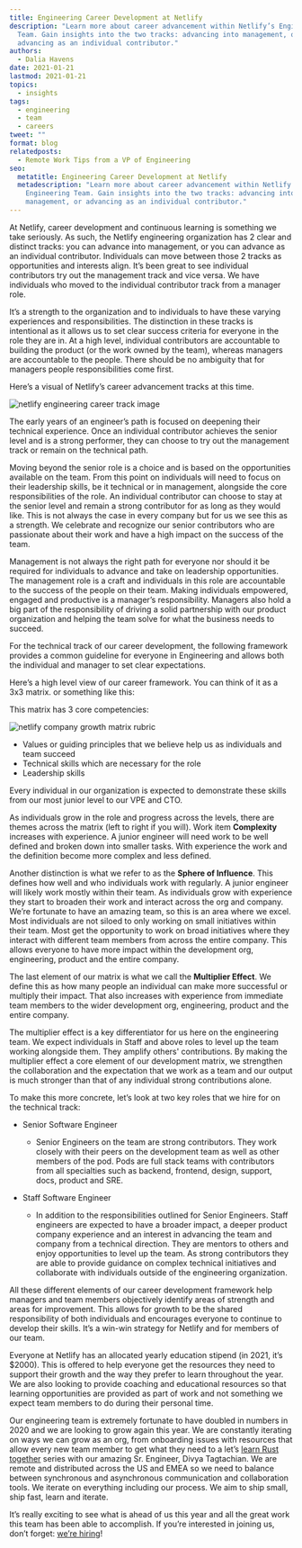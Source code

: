 ```yaml
---
title: Engineering Career Development at Netlify
description: "Learn more about career advancement within Netlify’s Engineering
  Team. Gain insights into the two tracks: advancing into management, or
  advancing as an individual contributor."
authors:
  - Dalia Havens
date: 2021-01-21
lastmod: 2021-01-21
topics:
  - insights
tags:
  - engineering
  - team
  - careers
tweet: ""
format: blog
relatedposts:
  - Remote Work Tips from a VP of Engineering
seo:
  metatitle: Engineering Career Development at Netlify
  metadescription: "Learn more about career advancement within Netlify’s
    Engineering Team. Gain insights into the two tracks: advancing into
    management, or advancing as an individual contributor."
---
```

At Netlify, career development and continuous learning is something we take seriously. As such, the Netlify engineering organization has 2 clear and distinct tracks: you can advance into management, or you can advance as an individual contributor. Individuals can move between those 2 tracks as opportunities and interests align. It’s been great to see individual contributors try out the management track and vice versa. We have individuals who moved to the individual contributor track from a manager role.

It’s a strength to the organization and to individuals to have these varying experiences and responsibilities. The distinction in these tracks is intentional as it allows us to set clear success criteria for everyone in the role they are in. At a high level, individual contributors are accountable to building the product (or the work owned by the team), whereas managers are accountable to the people. There should be no ambiguity that for managers people responsibilities come first.

Here’s a visual of Netlify’s career advancement tracks at this time.

![netlify engineering career track image](/img/blog/engineering-career-path.png)

The early years of an engineer’s path is focused on deepening their technical experience. Once an individual contributor achieves the senior level and is a strong performer, they can choose to try out the management track or remain on the technical path.

Moving beyond the senior role is a choice and is based on the opportunities available on the team. From this point on individuals will need to focus on their leadership skills, be it technical or in management, alongside the core responsibilities of the role. An individual contributor can choose to stay at the senior level and remain a strong contributor for as long as they would like. This is not always the case in every company but for us we see this as a strength. We celebrate and recognize our senior contributors who are passionate about their work and have a high impact on the success of the team.

Management is not always the right path for everyone nor should it be required for individuals to advance and take on leadership opportunities. The management role is a craft and individuals in this role are accountable to the success of the people on their team. Making individuals empowered, engaged and productive is a manager’s responsibility. Managers also hold a big part of the responsibility of driving a solid partnership with our product organization and helping the team solve for what the business needs to succeed.

For the technical track of our career development, the following framework provides a common guideline for everyone in Engineering and allows both the individual and manager to set clear expectations.

Here’s a high level view of our career framework. You can think of it as a 3x3 matrix. or something like this:

This matrix has 3 core competencies:

![netlify company growth matrix rubric](/img/blog/netlify-growth-rubric-matrix.jpg)

* Values or guiding principles that we believe help us as individuals and team succeed
* Technical skills which are necessary for the role
* Leadership skills

Every individual in our organization is expected to demonstrate these skills from our most junior level to our VPE and CTO.

As individuals grow in the role and progress across the levels, there are themes across the matrix (left to right if you will). Work item **Complexity** increases with experience. A junior engineer will need work to be well defined and broken down into smaller tasks. With experience the work and the definition become more complex and less defined.

Another distinction is what we refer to as the **Sphere of Influence**. This defines how well and who individuals work with regularly. A junior engineer will likely work mostly within their team. As individuals grow with experience they start to broaden their work and interact across the org and company. We’re fortunate to have an amazing team, so this is an area where we excel. Most individuals are not siloed to only working on small initiatives within their team. Most get the opportunity to work on broad initiatives where they interact with different team members from across the entire company. This allows everyone to have more impact within the development org, engineering, product and the entire company.

The last element of our matrix is what we call the **Multiplier Effect**. We define this as how many people an individual can make more successful or multiply their impact. That also increases with experience from immediate team members to the wider development org, engineering, product and the entire company.

The multiplier effect is a key differentiator for us here on the engineering team. We expect individuals in Staff and above roles to level up the team working alongside them. They amplify others' contributions. By making the multiplier effect a core element of our development matrix, we strengthen the collaboration and the expectation that we work as a team and our output is much stronger than that of any individual strong contributions alone.

To make this more concrete, let’s look at two key roles that we hire for on the technical track:

* Senior Software Engineer

  * Senior Engineers on the team are strong contributors. They work closely with their peers on the development team as well as other members of the pod. Pods are full stack teams with contributors from all specialties such as backend, frontend, design, support, docs, product and SRE.
* Staff Software Engineer

  * In addition to the responsibilities outlined for Senior Engineers. Staff engineers are expected to have a broader impact, a deeper product company experience and an interest in advancing the team and company from a technical direction. They are mentors to others and enjoy opportunities to level up the team. As strong contributors they are able to provide guidance on complex technical initiatives and collaborate with individuals outside of the engineering organization.

All these different elements of our career development framework help managers and team members objectively identify areas of strength and areas for improvement. This allows for growth to be the shared responsibility of both individuals and encourages everyone to continue to develop their skills. It’s a win-win strategy for Netlify and for members of our team.

Everyone at Netlify has an allocated yearly education stipend (in 2021, it’s $2000). This is offered to help everyone get the resources they need to support their growth and the way they prefer to learn throughout the year. We are also looking to provide coaching and educational resources so that learning opportunities are provided as part of work and not something we expect team members to do during their personal time.

Our engineering team is extremely fortunate to have doubled in numbers in 2020 and we are looking to grow again this year. We are constantly iterating on ways we can grow as an org, from onboarding issues with resources that allow every new team member to get what they need to a let’s [learn Rust together](https://slides.com/shortdiv/) series with our amazing Sr. Engineer, Divya Tagtachian. We are remote and distributed across the US and EMEA so we need to balance between synchronous and asynchronous communication and collaboration tools. We iterate on everything including our process. We aim to ship small, ship fast, learn and iterate.

It’s really exciting to see what is ahead of us this year and all the great work this team has been able to accomplish. If you’re interested in joining us, don’t forget: [we’re hiring](https://www.netlify.com/careers)!